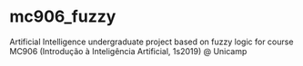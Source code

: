# mc906_fuzzy
Artificial Intelligence undergraduate project based on fuzzy logic for course MC906 (Introdução à Inteligência Artificial, 1s2019) @ Unicamp
